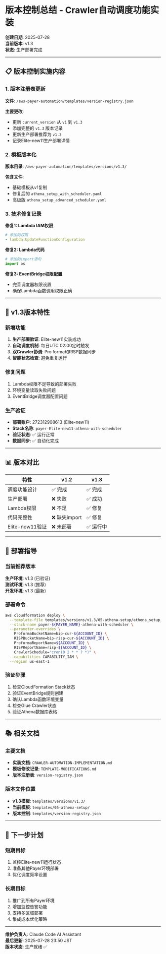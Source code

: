 # 版本控制总结 - Crawler自动调度功能实装

**创建日期**: 2025-07-28  
**当前版本**: v1.3  
**状态**: 生产部署完成

---

## 📋 版本控制实施内容

### 1. 版本注册表更新
**文件**: `/aws-payer-automation/templates/version-registry.json`

**主要更改**:
- 更新 `current_version` 从 `v1` 到 `v1.3`
- 添加完整的 `v1.3` 版本记录
- 更新生产部署推荐为 `v1.3`
- 记录Elite-new11生产部署详情

### 2. 模板版本化
**版本目录**: `/aws-payer-automation/templates/versions/v1.3/`

**包含文件**:
- 基础模板从v1复制
- 修复后的 `athena_setup_with_scheduler.yaml`
- 高级版 `athena_setup_advanced_scheduler.yaml`

### 3. 技术修复记录

**修复1: Lambda IAM权限**
```yaml
# 添加的权限
- lambda:UpdateFunctionConfiguration
```

**修复2: Lambda代码**
```python
# 添加的import语句
import os
```

**修复3: EventBridge权限配置**
- 完善调度器权限设置
- 确保Lambda函数调用权限正确

---

## 🚀 v1.3版本特性

### 新增功能
1. **生产部署验证**: Elite-new11实装成功
2. **自动调度机制**: 每日UTC 02:00定时触发
3. **双Crawler协调**: Pro forma和RISP数据同步
4. **智能状态检查**: 避免重复运行

### 修复问题
1. Lambda权限不足导致的部署失败
2. 环境变量读取失败问题
3. EventBridge调度器配置问题

### 生产验证
- **部署账户**: 272312908613 (Elite-new11)
- **Stack名称**: `payer-Elite-new11-athena-with-scheduler`
- **验证状态**: ✅ 运行正常
- **数据同步**: ✅ 自动化完成

---

## 📊 版本对比

| 特性 | v1.2 | v1.3 |
|------|------|------|
| 调度功能设计 | ✅ 完成 | ✅ 完成 |
| 生产部署 | ❌ 失败 | ✅ 成功 |
| Lambda权限 | ❌ 不足 | ✅ 修复 |
| 代码完整性 | ❌ 缺失import | ✅ 修复 |
| Elite-new11验证 | ❌ 未部署 | ✅ 运行中 |

---

## 🔧 部署指导

### 当前推荐版本
**生产环境**: v1.3 (已验证)  
**测试环境**: v1.3 (推荐)  
**开发环境**: v1.3 (最新)

### 部署命令
```bash
aws cloudformation deploy \
  --template-file templates/versions/v1.3/05-athena-setup/athena_setup_with_scheduler.yaml \
  --stack-name payer-${PAYER_NAME}-athena-with-scheduler \
  --parameter-overrides \
    ProformaBucketName=bip-cur-${ACCOUNT_ID} \
    RISPBucketName=bip-risp-cur-${ACCOUNT_ID} \
    ProformaReportName=${ACCOUNT_ID} \
    RISPReportName=risp-${ACCOUNT_ID} \
    CrawlerSchedule="cron(0 2 * * ? *)" \
  --capabilities CAPABILITY_IAM \
  --region us-east-1
```

### 验证步骤
1. 检查CloudFormation Stack状态
2. 验证EventBridge规则创建
3. 确认Lambda函数环境变量
4. 检查Glue Crawler状态
5. 验证Athena数据库表格

---

## 📚 相关文档

### 主要文档
- **实装文档**: `CRAWLER-AUTOMATION-IMPLEMENTATION.md`
- **模板修改记录**: `TEMPLATE-MODIFICATIONS.md`
- **版本注册表**: `version-registry.json`

### 版本文件位置
- **v1.3模板**: `templates/versions/v1.3/`
- **当前模板**: `templates/05-athena-setup/`
- **版本控制**: `templates/version-registry.json`

---

## 🎯 下一步计划

### 短期目标
1. 监控Elite-new11运行状态
2. 准备其他Payer环境部署
3. 优化调度频率设置

### 长期目标
1. 推广到所有Payer环境
2. 增加监控告警功能
3. 支持多区域部署
4. 集成成本优化策略

---

**维护负责人**: Claude Code AI Assistant  
**最后更新**: 2025-07-28 23:50 JST  
**版本状态**: 生产就绪 ✅